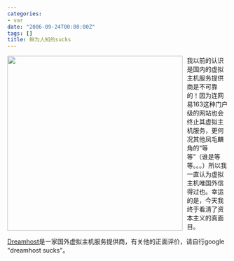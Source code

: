 ```yaml
---
categories:
- var
date: "2006-09-24T00:00:00Z"
tags: []
title: 鲜为人知的sucks
---
```


<a href="http://www.dreamhost-sucks.com/wp-content/themes/red-train/images/dreamhost-sucks_support.jpg"><img style="float:left; margin:0 10px 10px 0;cursor:pointer; cursor:hand;width: 400px;" src="http://www.dreamhost-sucks.com/wp-content/themes/red-train/images/dreamhost-sucks_support.jpg" border="0" alt="" /></a>我以前的认识是国内的虚拟主机服务提供商是不可靠的！因为连网易163这种门户级的网站也会终止其虚拟主机服务，更何况其他凤毛麟角的“等等”（谁是等等。。。）所以我一直认为虚拟主机唯国外信得过也。幸运的是，今天我终于看清了资本主义的真面目。

<a href="http://www.dreamhost.com/">Dreamhost</a>是一家国外虚拟主机服务提供商，有关他的正面评价，请自行google "dreamhost sucks"。
